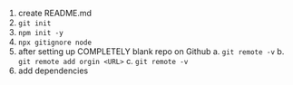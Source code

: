 1. create README.md
2. `git init`
3. `npm init -y`
4. `npx gitignore node`
5. after setting up COMPLETELY blank repo on Github
  a. `git remote -v`
  b. `git remote add orgin <URL>`
  c. `git remote -v`
6. add dependencies

